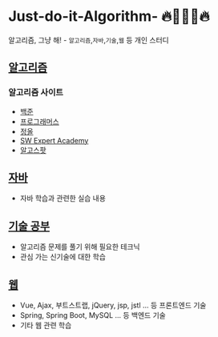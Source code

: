 # Just-do-it-Algorithm- 🔥👨🏻‍💻🔥
알고리즘, 그냥 해! - `알고리즘`,`자바`,`기술`,`웹` 등 개인 스터디



## [알고리즘](./src/algorithm)

### 알고리즘 사이트

- [백준](https://www.acmicpc.net/)
- [프로그래머스](https://programmers.co.kr/)
- [정올](http://www.jungol.co.kr/)
- [SW Expert Academy](https://swexpertacademy.com/main/main.do)
- [알고스팟](https://www.algospot.com/judge/problem/list/?tag=&source=%EC%95%8C%EA%B3%A0%EB%A6%AC%EC%A6%98+%EB%AC%B8%EC%A0%9C+%ED%95%B4%EA%B2%B0+%EC%A0%84%EB%9E%B5&author=)



## [자바](./src/javaStudy)

- 자바 학습과 관련한 실습 내용



## [기술 공부](./src/technic)

- 알고리즘 문제를 풀기 위해 필요한 테크닉
- 관심 가는 신기술에 대한 학습



## [웹](./src/web)

- Vue, Ajax, 부트스트랩, jQuery, jsp, jstl ... 등 프론트엔드 기술
- Spring, Spring Boot, MySQL ... 등 백엔드 기술
- 기타 웹 관련 학습

